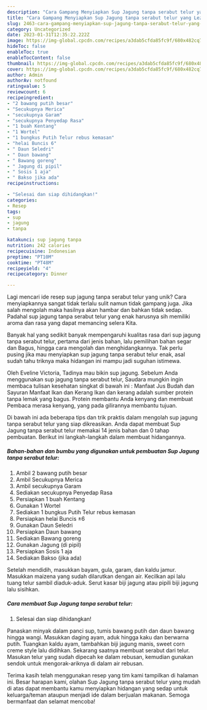 ```yaml
---
description: "Cara Gampang Menyiapkan Sup Jagung tanpa serabut telur yang Lezat"
title: "Cara Gampang Menyiapkan Sup Jagung tanpa serabut telur yang Lezat"
slug: 2463-cara-gampang-menyiapkan-sup-jagung-tanpa-serabut-telur-yang-lezat
category: Uncategorized
date: 2023-01-31T12:35:22.222Z
image: https://img-global.cpcdn.com/recipes/a3dab5cfda85fc9f/680x482cq70/sup-jagung-tanpa-serabut-telur-foto-resep-utama.jpg
hideToc: false
enableToc: true
enableTocContent: false
thumbnail: https://img-global.cpcdn.com/recipes/a3dab5cfda85fc9f/680x482cq70/sup-jagung-tanpa-serabut-telur-foto-resep-utama.jpg
cover: https://img-global.cpcdn.com/recipes/a3dab5cfda85fc9f/680x482cq70/sup-jagung-tanpa-serabut-telur-foto-resep-utama.jpg
author: Admin
authorAv: notfound
ratingvalue: 5
reviewcount: 6
recipeingredient:
- "2 bawang putih besar"
- "Secukupnya Merica"
- "secukupnya Garam"
- "secukupnya Penyedap Rasa"
- "1 buah Kentang"
- "1 Wortel"
- "1 bungkus Putih Telur rebus kemasan"
- "helai Buncis 6"
- " Daun Seledri"
- " Daun bawang"
- " Bawang goreng"
- " Jagung di pipil"
- " Sosis 1 aja"
- " Bakso jika ada"
recipeinstructions:

- "Selesai dan siap dihidangkan!"
categories:
- Resep
tags:
- sup
- jagung
- tanpa

katakunci: sup jagung tanpa 
nutrition: 242 calories
recipecuisine: Indonesian
preptime: "PT10M"
cooktime: "PT48M"
recipeyield: "4"
recipecategory: Dinner

---
```





Lagi mencari ide resep sup jagung tanpa serabut telur yang unik? Cara menyiapkannya sangat tidak terlalu sulit namun tidak gampang juga. Jika salah mengolah maka hasilnya akan hambar dan bahkan tidak sedap. Padahal sup jagung tanpa serabut telur yang enak harusnya sih memiliki aroma dan rasa yang dapat memancing selera Kita.





Banyak hal yang sedikit banyak mempengaruhi kualitas rasa dari sup jagung tanpa serabut telur, pertama dari jenis bahan, lalu pemilihan bahan segar dan Bagus, hingga cara mengolah dan menghidangkannya. Tak perlu pusing jika mau menyiapkan sup jagung tanpa serabut telur enak,      asal sudah tahu triknya maka hidangan ini mampu jadi suguhan istimewa.














Oleh Eveline Victoria, Tadinya mau bikin sup jagung. Sebelum Anda menggunakan sup jagung tanpa serabut telur, Saudara mungkin ingin membaca tulisan kesehatan singkat di bawah ini : Manfaat Jus Budah dan Sayuran Manfaat Ikan dan Kerang Ikan dan kerang adalah sumber protein tanpa lemak yang bagus. Protein membantu Anda kenyang dan membuat Pembaca merasa kenyang, yang pada gilirannya membantu tujuan.






Di bawah ini ada beberapa tips dan trik praktis dalam mengolah sup jagung tanpa serabut telur yang siap dikreasikan. Anda dapat membuat Sup Jagung tanpa serabut telur memakai 14 jenis bahan dan 0 tahap pembuatan. Berikut ini langkah-langkah dalam membuat hidangannya.

<!--inarticleads1-->

##### Bahan-bahan dan bumbu yang digunakan untuk pembuatan Sup Jagung tanpa serabut telur:

1. Ambil 2 bawang putih besar
1. Ambil Secukupnya Merica
1. Ambil secukupnya Garam
1. Sediakan secukupnya Penyedap Rasa
1. Persiapkan 1 buah Kentang
1. Gunakan 1 Wortel
1. Sediakan 1 bungkus Putih Telur rebus kemasan
1. Persiapkan helai Buncis ±6
1. Gunakan  Daun Seledri
1. Persiapkan  Daun bawang
1. Sediakan  Bawang goreng
1. Gunakan  Jagung (di pipil)
1. Persiapkan  Sosis 1 aja
1. Sediakan  Bakso (jika ada)


Setelah mendidih, masukkan bayam, gula, garam, dan kaldu jamur. Masukkan maizena yang sudah dilarutkan dengan air. Kecilkan api lalu tuang telur sambil diaduk-aduk. Serut kasar biji jagung atau pipili biji jagung lalu sisihkan. 

<!--inarticleads2-->

##### Cara membuat Sup Jagung tanpa serabut telur:


1. Selesai dan siap dihidangkan!

Panaskan minyak dalam panci sup, tumis bawang putih dan daun bawang hingga wangi. Masukkan daging ayam, aduk hingga kaku dan berwarna putih. Tuangkan kaldu ayam, tambahkan biji jagung manis, sweet corn creme style lalu didihkan. Sekarang saatnya membuat serabut dari telur. Masukan telur yang sudah dipecah ke dalam rebusan, kemudian gunakan sendok untuk mengorak-ariknya di dalam air rebusan. 

Terima kasih telah menggunakan resep yang tim kami tampilkan di halaman ini. Besar harapan kami, olahan Sup Jagung tanpa serabut telur yang mudah di atas dapat membantu kamu menyiapkan hidangan yang sedap untuk keluarga/teman ataupun menjadi ide dalam berjualan makanan. Semoga bermanfaat dan selamat mencoba!
